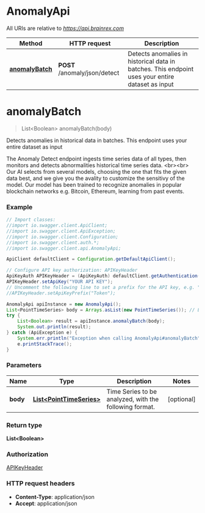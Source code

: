 # AnomalyApi

All URIs are relative to *https://api.brainrex.com*

Method | HTTP request | Description
------------- | ------------- | -------------
[**anomalyBatch**](AnomalyApi.md#anomalyBatch) | **POST** /anomaly/json/detect | Detects anomalies in historical data in batches. This endpoint uses your entire dataset as input

<a name="anomalyBatch"></a>
# **anomalyBatch**
> List&lt;Boolean&gt; anomalyBatch(body)

Detects anomalies in historical data in batches. This endpoint uses your entire dataset as input

The Anomaly Detect endpoint ingests time series data of all types, then monitors and detects abnormalities historical time series data. &lt;br&gt;&lt;br&gt; Our AI selects from several models, choosing the one that fits the given data best, and we give you the avality to customize the sensitivy of the model. Our model has been trained to recognize anomalies in popular blockchain networks e.g. Bitcoin, Ethereum, learning from past events.

### Example
```java
// Import classes:
//import io.swagger.client.ApiClient;
//import io.swagger.client.ApiException;
//import io.swagger.client.Configuration;
//import io.swagger.client.auth.*;
//import io.swagger.client.api.AnomalyApi;

ApiClient defaultClient = Configuration.getDefaultApiClient();

// Configure API key authorization: APIKeyHeader
ApiKeyAuth APIKeyHeader = (ApiKeyAuth) defaultClient.getAuthentication("APIKeyHeader");
APIKeyHeader.setApiKey("YOUR API KEY");
// Uncomment the following line to set a prefix for the API key, e.g. "Token" (defaults to null)
//APIKeyHeader.setApiKeyPrefix("Token");

AnomalyApi apiInstance = new AnomalyApi();
List<PointTimeSeries> body = Arrays.asList(new PointTimeSeries()); // List<PointTimeSeries> | Time Series to be analyzed, with the following format.
try {
    List<Boolean> result = apiInstance.anomalyBatch(body);
    System.out.println(result);
} catch (ApiException e) {
    System.err.println("Exception when calling AnomalyApi#anomalyBatch");
    e.printStackTrace();
}
```

### Parameters

Name | Type | Description  | Notes
------------- | ------------- | ------------- | -------------
 **body** | [**List&lt;PointTimeSeries&gt;**](PointTimeSeries.md)| Time Series to be analyzed, with the following format. | [optional]

### Return type

**List&lt;Boolean&gt;**

### Authorization

[APIKeyHeader](../README.md#APIKeyHeader)

### HTTP request headers

 - **Content-Type**: application/json
 - **Accept**: application/json

